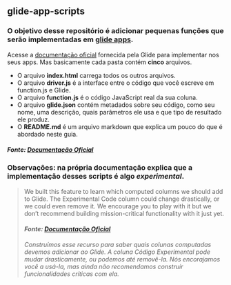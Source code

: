 ## glide-app-scripts

### O objetivo desse repositório é adicionar pequenas funções que serão implementadas em [glide apps](https://www.glideapps.com/).

Acesse a [documentação oficial](https://docs.glideapps.com/all/topics/computed-columns/primary/experimental-code-column) fornecida pela Glide para implementar nos seus apps. Mas basicamente cada pasta contém **cinco** arquivos.
* O arquivo **index.html** carrega todos os outros arquivos.
* O arquivo **driver.js** é a interface entre o código que você escreve em function.js e Glide.
* O arquivo **function.js** é o código JavaScript real da sua coluna.
* O arquivo **glide.json** contém metadados sobre seu código, como seu nome, uma descrição, quais parâmetros ele usa e que tipo de resultado ele produz.
* O **README.md** é um arquivo markdown que explica um pouco do que é abordado neste guia.

#### _Fonte: [Documentação Oficial](https://docs.glideapps.com/all/topics/computed-columns/primary/experimental-code-column)_

### Observações: na própria documentação explica que a implementação desses scripts é algo _experimental_.
> We built this feature to learn which computed columns we should add to Glide. The Experimental Code column could change drastically, or we could even remove it. We encourage you to play with it but we don’t recommend building mission-critical functionality with it just yet.
> #### _Fonte: [Documentação Oficial](https://docs.glideapps.com/all/topics/computed-columns/primary/experimental-code-column)_
> *Construímos esse recurso para saber quais colunas computadas devemos adicionar ao Glide. A coluna Código Experimental pode mudar drasticamente, ou podemos até removê-la. Nós encorajamos você a usá-la, mas ainda não recomendamos construir funcionalidades críticas com ela.*
